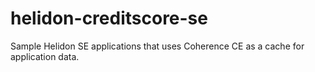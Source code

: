 # helidon-creditscore-se

Sample Helidon SE applications that uses Coherence CE as a cache for application data.

